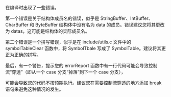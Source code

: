 在编译时出现了一些错误。

第一个错误是关于结构体成员名的错误，似乎是 StringBuffer、IntBuffer、CharBuffer 和 ByteBuffer 结构体中没有名为 data 的成员。错误建议您将其更改为 datas，这可能是结构体的实际成员名。

第二个错误是一个拼写错误，似乎是在 include/utils.c 文件中的 symbolTableClear 函数中，将 SymbolTbale 写成了 SymbolTable。建议将其更正为正确的拼写。

最后，有一个警告，提示您的 errorReport 函数中有一行代码可能会导致控制流“穿透”（即从一个 case 分支“掉落”到下一个 case 分支），

可能会导致您的代码不按预期执行。建议您在需要控制流穿透的地方添加 break 语句来避免这种情况的发生。